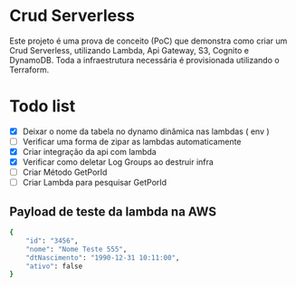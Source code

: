 # Crud Serverless

Este projeto é uma prova de conceito (PoC) que demonstra como criar um Crud Serverless, utilizando Lambda, Api Gateway, S3, Cognito e DynamoDB. Toda a infraestrutura necessária é provisionada utilizando o Terraform.

# Todo list
- [x] Deixar o nome da tabela no dynamo dinâmica nas lambdas ( env )
- [ ] Verificar uma forma de zipar as lambdas automaticamente
- [x] Criar integração da api com lambda
- [x] Verificar como deletar Log Groups ao destruir infra
- [ ] Criar Método GetPorId
- [ ] Criar Lambda para pesquisar GetPorId

## Payload de teste da lambda na AWS

```bash
{
    "id": "3456",
    "nome": "Nome Teste 555",
    "dtNascimento": "1990-12-31 10:11:00",
    "ativo": false
}
```
